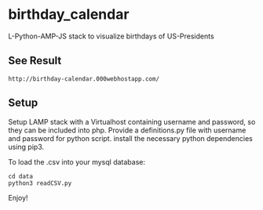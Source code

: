 # birthday_calendar
L-Python-AMP-JS stack to visualize birthdays of US-Presidents

## See Result
```
http://birthday-calendar.000webhostapp.com/
```

## Setup
Setup LAMP stack with a Virtualhost containing username and password, so they can be included into php.
Provide a definitions.py file with username and password for python script.
install the necessary python dependencies using pip3.

To load the .csv into your mysql database:
```
cd data
python3 readCSV.py
```
Enjoy!
